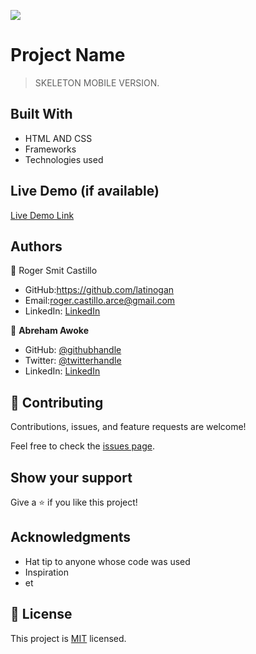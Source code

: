 ![](https://img.shields.io/badge/Microverse-blueviolet)

# Project Name

> SKELETON MOBILE VERSION.


## Built With

- HTML AND CSS
- Frameworks
- Technologies used

## Live Demo (if available)

[Live Demo Link](https://livedemo.com)






## Authors

👤 Roger Smit Castillo

- GitHub:https://github.com/latinogan
- Email:roger.castillo.arce@gmail.com 
- LinkedIn: [LinkedIn](https://www.linkedin.com/in/roger-smith-a35738179/)


👤 **Abreham Awoke**

- GitHub: [@githubhandle](https://github.com/abreham1222)
- Twitter: [@twitterhandle](https://twitter.com/Abreham1222)
- LinkedIn: [LinkedIn](https://linkedin.com/in/abreham1222)


## 🤝 Contributing

Contributions, issues, and feature requests are welcome!

Feel free to check the [issues page](../../issues/).

## Show your support

Give a ⭐️ if you like this project!

## Acknowledgments

- Hat tip to anyone whose code was used
- Inspiration
- et

## 📝 License

This project is [MIT](./MIT.md) licensed.